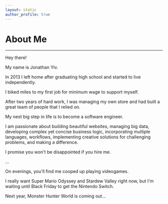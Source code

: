 ```yaml
---
layout: static
author_profile: true
---
```


# About Me

___

Hey there!

My name is Jonathan Yiv.

In 2013 I left home after graduating high school and started to live independently.

I biked miles to my first job for minimum wage to support myself.

After two years of hard work, I was managing my own store and had built a great team of people that I relied on.

My next big step in life is to become a software engineer.

I am passionate about building beautiful websites, managing big data, developing complex yet concise business logic, incorporating multiple languages, workflows, implementing creative solutions for challenging problems, and making a difference.

I promise you won't be disappointed if you hire me.

...

On evenings, you'll find me cooped up playing videogames.

I really want Super Mario Odyssey and Stardew Valley right now, but I'm waiting until Black Friday to get the Nintendo Switch.

Next year, Monster Hunter World is coming out...
